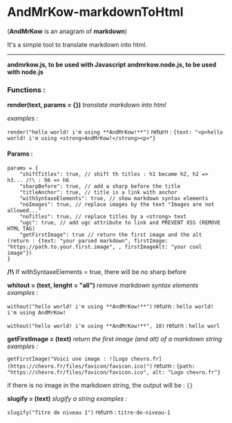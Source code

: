 # AndMrKow-markdownToHtml
(**AndMrKow** is an anagram of **markdown**)

It's a simple tool to translate markdown into html.

------
**andmrkow.js, to be used with Javascript**
**andmrkow.node.js, to be used with node.js**

### Functions :
**render(text, params = {})** *translate markdown into html*

*examples :*

`render("hello world! i'm using **AndMrKow!**")`
return : `{text: "<p>hello world! i'm using <strong>AndMrKow!</strong><p>"}`

#### Params :

    params = {
        "shiftTitles": true, // shift th titles : h1 became h2, h2 => h3... /!\ : h6 => h6
        "sharpBefore": true, // add a sharp before the title
        "titleAnchor": true, // title is a link with anchor
        "withSyntaxeElements": true, // show markdown syntax elements
        "noImages": true, // replace images by the text "Images are not allowed..."
        "noTitles": true, // replace titles by a <strong> text
        "ugc": true, // add ugc attribute to link and PREVENT XSS (REMOVE HTML TAG)
        "getFirstImage": true // return the first image and the alt (return : {text: "your parsed markdown", firstImage: "https://path.to.your.first.image", , firstImageAlt: "your cool image"})
    }

**/!\\** If withSyntaxeElements = true, there will be no sharp before


**whitout = (text, lenght = "all")** *remove markdown syntax elements*
*examples :*

`without("hello world! i'm using **AndMrKow!**")`
return : `hello world! i'm using AndMrKow!`

`without("hello world! i'm using **AndMrKow!**", 10)`
return : `hello worl`

**getFirstImage = (text)** *return the first image (and alt) of a markdown string*
*examples :*

`getFirstImage("Voici une image : ![Logo chevro.fr](https://chevro.fr/files/favicon/favicon.ico)")`
return : `{path: "https://chevro.fr/files/favicon/favicon.ico", alt: "Logo chevro.fr"}`

if there is no image in the markdown string, the output will be : `{}`

**slugify = (text)** *slugify a string*
*examples :*

`slugify("Titre de niveau 1")`
return : `titre-de-niveau-1`